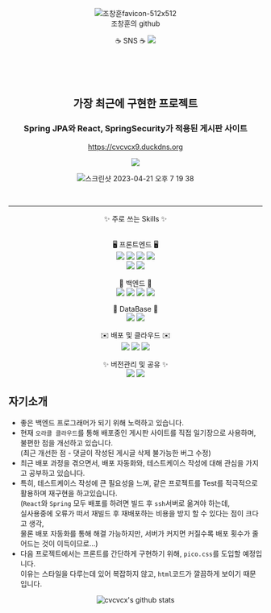 <div align="center">
 
 ![조창훈favicon-512x512](https://user-images.githubusercontent.com/69139476/233616155-2b8be334-5b61-4bf5-8ba7-c68c4c73d994.png)
 <br/>
 조창훈의 github
 
 ☕️ SNS ☕️
<a href="https://cvcvcx9.tistory.com"><img src="https://img.shields.io/badge/티스토리-E34F26?style=for-the-badge&logo=tistory&logoColor=white"> </a>


<br/><br/><br/>
## 가장 최근에 구현한 프로젝트 
### Spring JPA와 React, SpringSecurity가 적용된 게시판 사이트

<a href="https://cvcvcx9.duckdns.org"><p>https://cvcvcx9.duckdns.org</p></a> 
<a href="https://github.com/cvcvcx/boardReactJPASecurity"><img src="https://img.shields.io/badge/github-181717?style=for-the-badge&logo=github&logoColor=white"></a>

![스크린샷 2023-04-21 오후 7 19 38](https://user-images.githubusercontent.com/69139476/233612475-aade69dc-bcba-4819-a160-517abf4f5f8c.png)


<br/>
<hr/>



✨ 주로 쓰는 Skills ✨
<br/>
<br/>

 🖥️  프론트엔드  🖥️
<br/>
  <img src="https://img.shields.io/badge/html5-E34F26?&logo=html5&logoColor=white"> 
  <img src="https://img.shields.io/badge/css-1572B6?&logo=css3&logoColor=white"> 
  <img src="https://img.shields.io/badge/javascript-F7DF1E?&logo=javascript&logoColor=black"> 
  <img src="https://img.shields.io/badge/jquery-0769AD?&logo=jquery&logoColor=white">
 <br/>
  <img src="https://img.shields.io/badge/react-61DAFB?&logo=react&logoColor=black">
  <img src="https://img.shields.io/badge/bootstrap-7952B3?&logo=bootstrap&logoColor=white">
<br/>

🌱 백엔드 🌱
<br/>
  <img src="https://img.shields.io/badge/Spring-6DB33F?&logo=spring&logoColor=white">
  <img src="https://img.shields.io/badge/SpringBoot-6DB33F?&logo=springBoot&logoColor=white">
  <img src="https://img.shields.io/badge/SpringDataJPA-6DB33F?&logo=spring&logoColor=white">
  <img src="https://img.shields.io/badge/SpringSecurity-6DB33F?&logo=spring&logoColor=white">
  <br>

 🤖 DataBase 🤖
<br/>
  <img src="https://img.shields.io/badge/mysql-4479A1?&logo=mysql&logoColor=white">
  <img src="https://img.shields.io/badge/mariaDB-003545?&logo=mariaDB&logoColor=white">
<br/>

✉️ 배포 및 클라우드 ✉️
<br/>
  <img src="https://img.shields.io/badge/linux-FCC624?&logo=linux&logoColor=black">
  <img src="https://img.shields.io/badge/oracle cloud-red?&logo=Oracle&logoColor=white">
  <img src="https://img.shields.io/badge/nginx-009639?&logo=nginx&logoColor=white">
  <br>
  
 ✨ 버전관리 및 공유 ✨
<br/>
  <img src="https://img.shields.io/badge/github-181717?&logo=github&logoColor=white">
  <img src="https://img.shields.io/badge/git-F05032?&logo=git&logoColor=white">
</div>


## 자기소개

- 좋은 백엔드 프로그래머가 되기 위해 노력하고 있습니다.
- 현재 `오라클 클라우드`를 통해 배포중인 게시판 사이트를 직접 일기장으로 사용하며, 불편한 점을 개선하고 있습니다.<br/>
    (최근 개선한 점 - 댓글이 작성된 게시글 삭제 불가능한 버그 수정)
- 최근 배포 과정을 겪으면서, 배포 자동화와, 테스트케이스 작성에 대해 관심을 가지고 공부하고 있습니다.
- 특히, 테스트케이스 작성에 큰 필요성을 느껴, 같은 프로젝트를 Test를 적극적으로 활용하며 재구현을 하고있습니다.<br/>
    (`React`와 `Spring` 모두 배포를 하려면 빌드 후 `ssh`서버로 옮겨야 하는데,<br/> 실사용중에 오류가 떠서 재빌드 후 재배포하는 비용을 방지 할 수 있다는 점이 크다고 생각,<br/> 물론 배포 자동화를 통해 해결 가능하지만, 서버가 커지면 커질수록 배포 횟수가 줄어드는 것이 이득이므로...)
- 다음 프로젝트에서는 프론트를 간단하게 구현하기 위해, `pico.css`를 도입할 예정입니다.<br/>
    이유는 스타일을 다루는데 있어 복잡하지 않고, `html`코드가 깔끔하게 보이기 때문입니다.
<center>

![cvcvcx's github stats](https://github-readme-stats.vercel.app/api?username=cvcvcx&show_icons=true)

</center>
<!--
**cvcvcx/cvcvcx** is a ✨ _special_ ✨ repository because its `README.md` (this file) appears on your GitHub profile.

Here are some ideas to get you started:

- 🔭 I’m currently working on ...
- 🌱 I’m currently learning ...
- 👯 I’m looking to collaborate on ...
- 🤔 I’m looking for help with ...
- 💬 Ask me about ...
- 📫 How to reach me: ...
- 😄 Pronouns: ...
- ⚡ Fun fact: ...
-->
